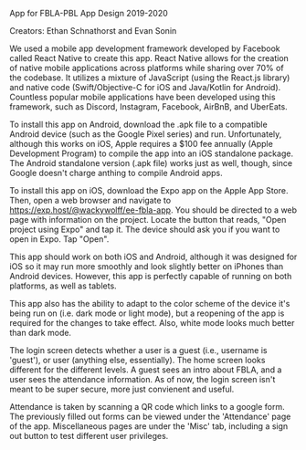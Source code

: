 App for FBLA-PBL App Design 2019-2020

Creators: Ethan Schnathorst and Evan Sonin


We used a mobile app development framework developed by Facebook called React Native to create this app. React Native allows for the creation of native mobile applications across platforms while sharing over 70% of the codebase. It utilizes a mixture of JavaScript (using the React.js library) and native code (Swift/Objective-C for iOS and Java/Kotlin for Android). Countless popular mobile applications have been developed using this framework, such as Discord, Instagram, Facebook, AirBnB, and UberEats.




To install this app on Android, download the .apk file to a compatible Android device (such as the Google Pixel series) and run. Unfortunately, although this works on iOS, Apple requires a $100 fee annually (Apple Development Program) to compile the app into an iOS standalone package. The Android standalone version (.apk file) works just as well, though, since Google doesn't charge anthing to compile Android apps.

To install this app on iOS, download the Expo app on the Apple App Store. Then, open a web browser and navigate to https://exp.host/@wackywolff/ee-fbla-app. You should be directed to a web page with information on the project. Locate the button that reads, "Open project using Expo" and tap it. The device should ask you if you want to open in Expo. Tap "Open". 


This app should work on both iOS and Android, although it was designed for iOS so it may run more smoothly and look slightly better on iPhones than Android devices. However, this app is perfectly capable of running on both platforms, as well as tablets.

This app also has the ability to adapt to the color scheme of the device it's being run on (i.e. dark mode or light mode), but a reopening of the app is required for the changes to take effect. Also, white mode looks much better than dark mode.

The login screen detects whether a user is a guest (i.e., username is 'guest'), or user (anything else, essentially). The home screen looks different for the different levels. A guest sees an intro about FBLA, and a user sees the attendance information. As of now, the login screen isn't meant to be super secure, more just convienent and useful.

Attendance is taken by scanning a QR code which links to a google form. The previously filled out forms can be viewed under the 'Attendance' page of the app. Miscellaneous pages are under the 'Misc' tab, including a sign out button to test different user privileges.
